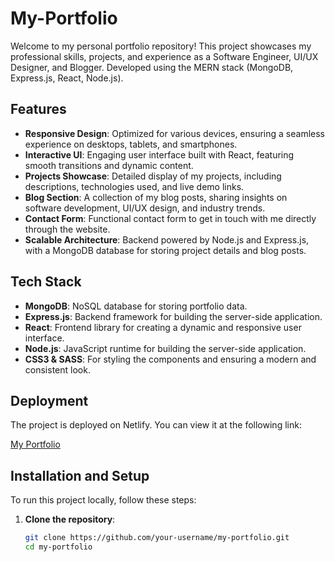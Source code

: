 # My-Portfolio

Welcome to my personal portfolio repository! This project showcases my professional skills, projects, and experience as a Software Engineer, UI/UX Designer, and Blogger. Developed using the MERN stack (MongoDB, Express.js, React, Node.js).

## Features

- **Responsive Design**: Optimized for various devices, ensuring a seamless experience on desktops, tablets, and smartphones.
- **Interactive UI**: Engaging user interface built with React, featuring smooth transitions and dynamic content.
- **Projects Showcase**: Detailed display of my projects, including descriptions, technologies used, and live demo links.
- **Blog Section**: A collection of my blog posts, sharing insights on software development, UI/UX design, and industry trends.
- **Contact Form**: Functional contact form to get in touch with me directly through the website.
- **Scalable Architecture**: Backend powered by Node.js and Express.js, with a MongoDB database for storing project details and blog posts.

## Tech Stack

- **MongoDB**: NoSQL database for storing portfolio data.
- **Express.js**: Backend framework for building the server-side application.
- **React**: Frontend library for creating a dynamic and responsive user interface.
- **Node.js**: JavaScript runtime for building the server-side application.
- **CSS3 & SASS**: For styling the components and ensuring a modern and consistent look.

## Deployment

The project is deployed on Netlify. You can view it at the following link:

[My Portfolio](https://aharshportfolio.netlify.app/)

## Installation and Setup

To run this project locally, follow these steps:

1. **Clone the repository**:
   ```bash
   git clone https://github.com/your-username/my-portfolio.git
   cd my-portfolio
